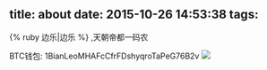 title: about
date: 2015-10-26 14:53:38
tags:
---

{% ruby 边乐|边乐 %} ,天朝帝都一码农

BTC钱包: 1BianLeoMHAFcCfrFDshyqroTaPeG76B2v
![](http://img.bovod.org/bianle-btc.png)
